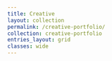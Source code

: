 ```yaml
---
title: Creative
layout: collection
permalink: /creative-portfolio/
collection: creative-portfolio
entries_layout: grid
classes: wide
---
```

